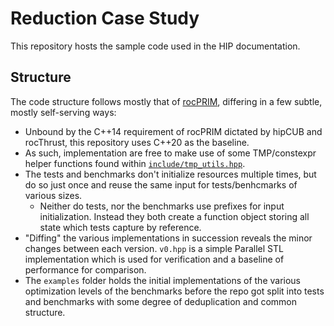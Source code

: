 # Reduction Case Study

This repository hosts the sample code used in the HIP documentation.

## Structure

The code structure follows mostly that of
[rocPRIM](https://github.com/ROCmSoftwarePlatform/rocPRIM), differing in a few
subtle, mostly self-serving ways:

- Unbound by the C++14 requirement of rocPRIM dictated by hipCUB and rocThrust,
  this repository uses C++20 as the baseline.
- As such, implementation are free to make use of some TMP/constexpr helper
  functions found within [`include/tmp_utils.hpp`](include/tmp_utils.hpp).
- The tests and benchmarks don't initialize resources multiple times, but do so
  just once and reuse the same input for tests/benhcmarks of various sizes.
  - Neither do tests, nor the benchmarks use prefixes for input initialization.
    Instead they both create a function object storing all state which tests
    capture by reference.
- "Diffing" the various implementations in succession reveals the minor changes
  between each version. `v0.hpp` is a simple Parallel STL implementation which
  is used for verification and a baseline of performance for comparison.
- The `examples` folder holds the initial implementations of the various
  optimization levels of the benchmarks before the repo got split into tests
  and benchmarks with some degree of deduplication and common structure.
